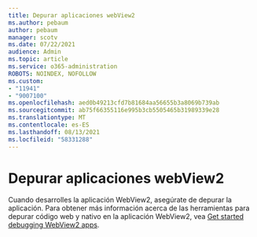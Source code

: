 ```yaml
---
title: Depurar aplicaciones webView2
ms.author: pebaum
author: pebaum
manager: scotv
ms.date: 07/22/2021
audience: Admin
ms.topic: article
ms.service: o365-administration
ROBOTS: NOINDEX, NOFOLLOW
ms.custom:
- "11941"
- "9007100"
ms.openlocfilehash: aed0b49213cfd7b81684aa56655b3a8069b739ab
ms.sourcegitcommit: ab75f66355116e995b3cb5505465b31989339e28
ms.translationtype: MT
ms.contentlocale: es-ES
ms.lasthandoff: 08/13/2021
ms.locfileid: "58331288"
---
```

# <a name="debug-webview2-apps"></a>Depurar aplicaciones webView2

Cuando desarrolles la aplicación WebView2, asegúrate de depurar la aplicación. Para obtener más información acerca de las herramientas para depurar código web y nativo en la aplicación WebView2, vea [Get started debugging WebView2 apps](https://docs.microsoft.com/microsoft-edge/webview2/how-to/debug).
